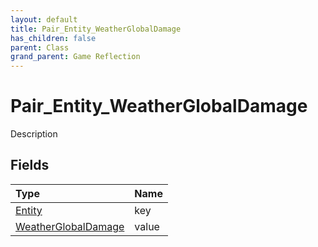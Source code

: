 ```yaml
---
layout: default
title: Pair_Entity_WeatherGlobalDamage
has_children: false
parent: Class
grand_parent: Game Reflection
---
```

# Pair_Entity_WeatherGlobalDamage
Description 

## Fields

| Type | Name |
|:----------|:--------------|
| [Entity](/riftbreaker-wiki/docs/game-reflection/classes/entity/) | key |
| [WeatherGlobalDamage](/riftbreaker-wiki/docs/game-reflection/classes/weather_global_damage/) | value |


